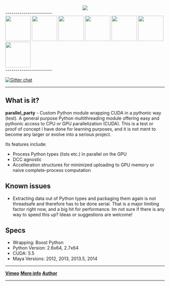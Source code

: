 

<div align="center">
	<a href="https://vimeo.com/timmwagener/parallelparty" target="_blank"><img src="http://www.kiiia.com/parallel_party/repo_images/parallel_party_5.jpg"></a>
</div>
-----------------------
<div align="left">
	<a href="http://www.kiiia.com/parallel_party/repo_images/parallel_party_1.jpg" target="_blank"><img width="80" height="80" src="http://www.kiiia.com/parallel_party/repo_images/parallel_party_1_thumb.jpg"></a>
	<a href="http://www.kiiia.com/parallel_party/repo_images/parallel_party_2.jpg" target="_blank"><img width="80" height="80" src="http://www.kiiia.com/parallel_party/repo_images/parallel_party_2_thumb.jpg"></a>
	<a href="http://www.kiiia.com/parallel_party/repo_images/parallel_party_3.jpg" target="_blank"><img width="80" height="80" src="http://www.kiiia.com/parallel_party/repo_images/parallel_party_3_thumb.jpg"></a>
	<a href="http://www.kiiia.com/parallel_party/repo_images/parallel_party_4.jpg" target="_blank"><img width="80" height="80" src="http://www.kiiia.com/parallel_party/repo_images/parallel_party_4_thumb.jpg"></a>
	<a href="http://www.kiiia.com/parallel_party/repo_images/parallel_party_5.jpg" target="_blank"><img width="80" height="80" src="http://www.kiiia.com/parallel_party/repo_images/parallel_party_5_thumb.jpg"></a>
	<a href="http://www.kiiia.com/parallel_party/repo_images/parallel_party_6.jpg" target="_blank"><img width="80" height="80" src="http://www.kiiia.com/parallel_party/repo_images/parallel_party_6_thumb.jpg"></a>
	<a href="http://www.kiiia.com/parallel_party/repo_images/parallel_party_7.jpg" target="_blank"><img width="80" height="80" src="http://www.kiiia.com/parallel_party/repo_images/parallel_party_7_thumb.jpg"></a>
</div>
-----------------------

[![Gitter chat](https://badges.gitter.im/gitterHQ/gitter.png)](https://gitter.im/timmwagener/tw_cloth_solver)

-----------------------


What is it?
-----------------------
**parallel_party** - Custom Python module wrapping CUDA in a pythonic way (test). A general purpose Python multithreading module offering easy and pythonic access to CPU or GPU parallelization (CUDA).
This is a test or proof of concept i have done for learning purposes, and it is not ment to become any larger or evolve into a serious project.


Its features include:
* Process Python types (lists etc.) in parallel on the GPU
* DCC agnostic
* Accelleration structures for minimized uploading to GPU memory or naive complete-process computation


Known issues
-----------------------
* Extracting data out of Python types and packaging them again is not threadsafe and therefore has to be done serial. That is a major limiting factor right now, and a big hit for performance. Im not sure if there is any way to speed this up? Ideas or suggestions are welcome!


Specs
-----------------------
* Wrapping: Boost Python
* Python Version: 2.6x64, 2.7x64
* CUDA: 5.5
* Maya Versions: 2012, 2013, 2013.5, 2014


-----------------------

[**Vimeo**](https://vimeo.com/timmwagener/parallelparty) [**More info**](http://www.timmwagener.com/parallel_party.html) [**Author**](http://www.timmwagener.com/)

-----------------------
